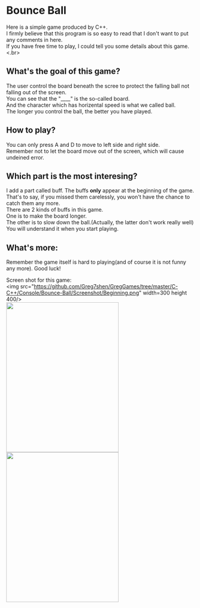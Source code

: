 # Bounce Ball
Here is a simple game produced by C++.</br>
I firmly believe that this program is so easy to read that I don't want to put any comments in here.</br>
If you have free time to play, I could tell you some details about this game.<.br>

## What's the goal of this game?
The user control the board beneath the scree to protect the falling ball not falling out of the screen.</br>
You can see that the "____" is the so-called board.</br>
And the character which has horizental speed is what we called ball.</br>
The longer you control the ball, the better you have played.</br>

## How to play?
You can only press A and D to move to left side and right side.</br>
Remember not to let the board move out of the screen, which will cause undeined error.</br>

## Which part is the most interesing?
I add a part called buff. The buffs <b>only</b> appear at the beginning of the game.</br>
That's to say, if you missed them carelessly, you won't have the chance to catch them any more.</br>
There are 2 kinds of buffs in this game.</br>
One is to make the board longer.</br>
The other is to slow down the ball.(Actually, the latter don't work really well)</br>
You will understand it when you start playing.</br>

## What's more:
Remember the game itself is hard to playing(and of course it is not funny any more). Good luck!</br>

Screen shot for this game:</br>
<img src="https://github.com/Greg7shen/GregGames/tree/master/C-C++/Console/Bounce-Ball/Screenshot/Beginning.png" width=300 height 400/> </br>
<img src="https://github.com/Greg7shen/GregGames/tree/master/C-C++/Console/Bounce-Ball/Screenshot/Playing.png" width=300 height=400/></br>
<img src="https://github.com/Greg7shen/GregGames/tree/master/C-C++/Console/Bounce-Ball/Screenshot/Ending.png" width=300 height=400/></br>
